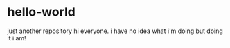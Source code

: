 # hello-world
just another repository
hi everyone. i have no idea what i'm doing but doing it i am!

